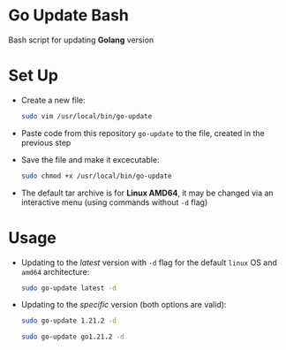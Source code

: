# Go Update Bash
Bash script for updating **Golang** version

# Set Up
- Create a new file:
	```bash
	sudo vim /usr/local/bin/go-update
	```

- Paste code from this repository `go-update` to the file, created in the previous step

- Save the file and make it excecutable:
	```bash
	sudo chmod +x /usr/local/bin/go-update
	```
- The default tar archive is for **Linux AMD64**, it may be changed via an interactive menu (using commands without `-d` flag)

# Usage
- Updating to the *latest* version with `-d` flag for the default `linux` OS and `amd64` architecture:
	```bash
	sudo go-update latest -d
	```
- Updating to the *specific* version (both options are valid):
	```bash
	sudo go-update 1.21.2 -d
	```

	```bash
	sudo go-update go1.21.2 -d
	```

